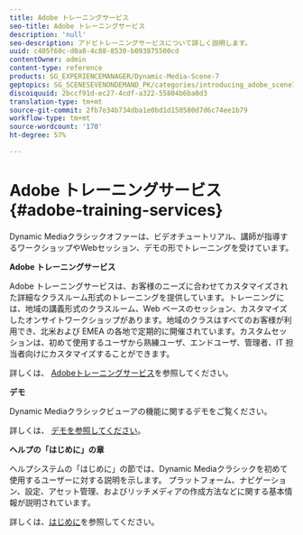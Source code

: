 ```yaml
---
title: Adobe トレーニングサービス
seo-title: Adobe トレーニングサービス
description: 'null'
seo-description: アドビトレーニングサービスについて詳しく説明します。
uuid: c405f60c-d0a8-4c88-8530-b093875500cd
contentOwner: admin
content-type: reference
products: SG_EXPERIENCEMANAGER/Dynamic-Media-Scene-7
geptopics: SG_SCENESEVENONDEMAND_PK/categories/introducing_adobe_scene7
discoiquuid: 2bccf91d-ec27-4cdf-a322-55804b6ba0d3
translation-type: tm+mt
source-git-commit: 2fb7e34b734dba1e0bd1d150580d7d6c74ee1b79
workflow-type: tm+mt
source-wordcount: '170'
ht-degree: 57%

---
```



# Adobe トレーニングサービス{#adobe-training-services}

Dynamic Mediaクラシックオファーは、ビデオチュートリアル、講師が指導するワークショップやWebセッション、デモの形でトレーニングを受けています。

**Adobe トレーニングサービス**

Adobe トレーニングサービスは、お客様のニーズに合わせてカスタマイズされた詳細なクラスルーム形式のトレーニングを提供しています。トレーニングには、地域の講義形式のクラスルーム、Web ベースのセッション、カスタマイズしたオンサイトワークショップがあります。地域のクラスはすべてのお客様が利用でき、北米および EMEA の各地で定期的に開催されています。カスタムセッションは、初めて使用するユーザから熟練ユーザ、エンドユーザ、管理者、IT 担当者向けにカスタマイズすることができます。

詳しくは、 [Adobeトレーニングサービス](https://training.adobe.com/training.html)[](https://www.adobe.com/go/learn_sc7_trainingrequest_en)を参照してください。

**デモ**

Dynamic Mediaクラシックビューアの機能に関するデモをご覧ください。

詳しくは、 [デモを参照してください](https://www.adobe.com/solutions/web-experience-management/rich-media-assets-demos.html)。

**ヘルプの「はじめに」の章**

ヘルプシステムの「はじめに」の節では、Dynamic Mediaクラシックを初めて使用するユーザーに対する説明を示します。 プラットフォーム、ナビゲーション、設定、アセット管理、およびリッチメディアの作成方法などに関する基本情報が説明されています。

詳しくは、[はじめに](scene7-platform-overview.md)を参照してください。